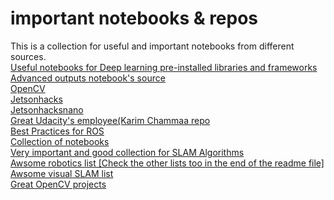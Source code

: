 # important notebooks & repos
This is a collection for useful and important notebooks from different sources.<br/>
[Useful notebooks for Deep learning pre-installed libraries and frameworks](https://github.com/tugstugi/dl-colab-notebooks)
<br/>[Advanced outputs notebook's source](https://colab.research.google.com/notebooks/snippets/advanced_outputs.ipynb#scrollTo=iU_0F2SVW4Yb)
<br/>[OpenCV](https://github.com/spmallick/learnopencv)
<br/>[Jetsonhacks](https://github.com/jetsonhacks)
<br/>[Jetsonhacksnano](https://github.com/JetsonHacksNano)
<br/>[Great Udacity's employee(Karim Chammaa repo](https://github.com/karimchamaa?tab=repositories)
<br/>[Best Practices for ROS](https://github.com/leggedrobotics/ros_best_practices)
<br/>[Collection of notebooks](https://github.com/marknabil/learningandtesting)
<br/>[Very important and good collection for SLAM Algorithms](https://github.com/marknabil/SFM-Visual-SLAM)
<br/>[Awsome robotics list [Check the other lists too in the end of the readme file]](https://github.com/jslee02/awesome-robotics-libraries)
<br/>[Awsome visual SLAM list](https://github.com/tzutalin/awesome-visual-slam)
<br/>[Great OpenCV projects](https://github.com/rchavezj/OpenCV_Projects)
